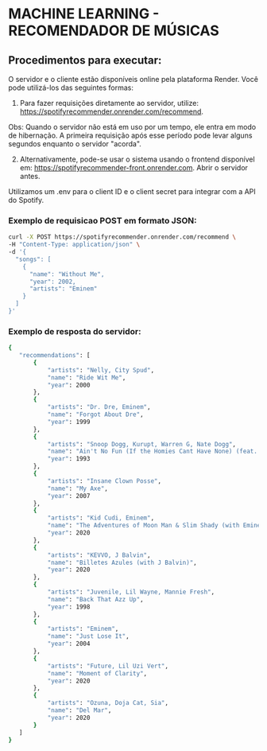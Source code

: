 # MACHINE LEARNING - RECOMENDADOR DE MÚSICAS

## Procedimentos para executar:

O servidor e o cliente estão disponíveis online pela plataforma Render. Você pode utilizá-los das seguintes formas:

1. Para fazer requisições diretamente ao servidor, utilize: https://spotifyrecommender.onrender.com/recommend.

Obs: Quando o servidor não está em uso por um tempo, ele entra em modo de hibernação. A primeira requisição após esse período pode levar alguns segundos enquanto o servidor "acorda".

2. Alternativamente, pode-se usar o sistema usando o frontend disponível em: https://spotifyrecommender-front.onrender.com. Abrir o servidor antes.

Utilizamos um .env para o client ID e o client secret para integrar com a API do Spotify.

### Exemplo de requisicao POST em formato JSON:

```bash
curl -X POST https://spotifyrecommender.onrender.com/recommend \
-H "Content-Type: application/json" \
-d '{
  "songs": [
    {
      "name": "Without Me",
      "year": 2002,
      "artists": "Eminem"
    }
  ]
}'

```

### Exemplo de resposta do servidor:

```bash
{
   "recommendations": [
       {
           "artists": "Nelly, City Spud",
           "name": "Ride Wit Me",
           "year": 2000
       },
       {
           "artists": "Dr. Dre, Eminem",
           "name": "Forgot About Dre",
           "year": 1999
       },
       {
           "artists": "Snoop Dogg, Kurupt, Warren G, Nate Dogg",
           "name": "Ain't No Fun (If the Homies Cant Have None) (feat. Nate Dogg, Warren G & Kurupt)",
           "year": 1993
       },
       {
           "artists": "Insane Clown Posse",
           "name": "My Axe",
           "year": 2007
       },
       {
           "artists": "Kid Cudi, Eminem",
           "name": "The Adventures of Moon Man & Slim Shady (with Eminem)",
           "year": 2020
       },
       {
           "artists": "KEVVO, J Balvin",
           "name": "Billetes Azules (with J Balvin)",
           "year": 2020
       },
       {
           "artists": "Juvenile, Lil Wayne, Mannie Fresh",
           "name": "Back That Azz Up",
           "year": 1998
       },
       {
           "artists": "Eminem",
           "name": "Just Lose It",
           "year": 2004
       },
       {
           "artists": "Future, Lil Uzi Vert",
           "name": "Moment of Clarity",
           "year": 2020
       },
       {
           "artists": "Ozuna, Doja Cat, Sia",
           "name": "Del Mar",
           "year": 2020
       }
   ]
}
```
